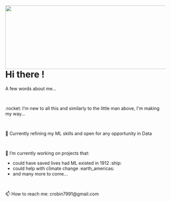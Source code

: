 <!DOCTYPE html>
<html>
  <head>
    <title>Pretty flower</title>
  </head>
  <style>
  .container {
    align-items: center;
    justify-content: center;
  }
  
  img {
    max-width: 25%;
    max-height:15%;
    float: left;
  }
  
  .text {
    font-size: 20px;
    padding-left: 20px;
    padding-top: 20%;
    float: left;
  }
  </style>
  <body>
    <div class="container">
      <div class="image">
          <img style="float: right;" src="https://art.pixilart.com/9d54ee253ca2dec.gif" height="200" width="900">
      </div>
        <div class="text">
            <h1>Hi there !</h1>
            <p>
                A few words about me...
            </p>
            <br>
            <p>
              :rocket: I’m new to all this and similarly to the little man above, I'm making my way...
            </p>
            <br>
            <p>
             🌱 Currently refining my ML skills and open for any opportunity in Data
            </p>
            <br>
            <p>
              🔭 I’m currently working on projects that: 
                <ul>
                  <li>could have saved lives had ML existed in 1912 :ship:</li>
                  <li>could help with climate change :earth_americas:</li>
                  <li>and many more to come...</li>
                </ul>
            </p>
            <br>
            <p>
              📫 How to reach me: crobin7991@gmail.com 
            </p>
          </div>
        </div>
  </body>
  </html>
